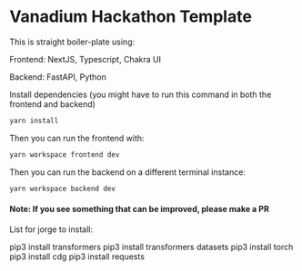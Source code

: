 # Vanadium Hackathon Template

This is straight boiler-plate using:

Frontend: NextJS, Typescript, Chakra UI

Backend: FastAPI, Python

Install dependencies (you might have to run this command in both the frontend and backend)

```bash
yarn install
```

Then you can run the frontend with:

```bash
yarn workspace frontend dev
```

Then you can run the backend on a different terminal instance:

```bash
yarn workspace backend dev
```

#### Note: If you see something that can be improved, please make a PR



List for jorge to install:

pip3 install transformers
pip3 install transformers datasets
pip3 install torch
pip3 install cdg
pip3 install requests

